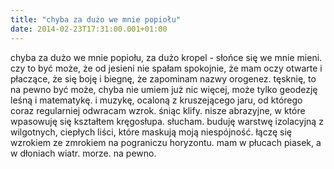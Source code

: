 ```yaml
---
title: "chyba za dużo we mnie popiołu"
date: 2014-02-23T17:31:00.001+01:00
---
```

chyba za dużo we mnie popiołu, za dużo kropel - słońce się we mnie mieni. czy to być może, że od jesieni nie spałam spokojnie, że mam oczy otwarte i płaczące, że się boję i biegnę, że zapominam nazwy orogenez. tęsknię, to na pewno być może, chyba nie umiem już nic więcej, może tylko geodezję leśną i matematykę. i muzykę, ocaloną z kruszejącego jaru, od którego coraz regularniej odwracam wzrok. śniąc klify. nisze abrazyjne, w które wpasowuję się kształtem kręgosłupa. słucham. buduję warstwę izolacyjną z wilgotnych, ciepłych liści, które maskują moją niespójność. łączę się wzrokiem ze zmrokiem na pograniczu horyzontu. mam w płucach piasek, a w dłoniach wiatr. morze. na pewno.
